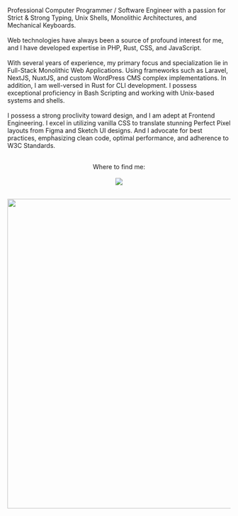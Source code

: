<p align="left">
    Professional Computer Programmer / Software Engineer with a passion for Strict & Strong Typing, Unix Shells, Monolithic Architectures, and Mechanical Keyboards.
    <br><br>
    Web technologies have always been a source of profound interest for me, and I have developed expertise in PHP, Rust, CSS, and JavaScript.
    <br><br>
    With several years of experience, my primary focus and specialization lie in Full-Stack Monolithic Web Applications. Using frameworks such as Laravel, NextJS, NuxtJS, and custom WordPress CMS complex implementations. In addition, I am well-versed in Rust for CLI development. I possess exceptional proficiency in Bash Scripting and working with Unix-based systems and shells.
    <br><br>
    I possess a strong proclivity toward design, and I am adept at Frontend Engineering. I excel in utilizing vanilla CSS to translate stunning Perfect Pixel layouts from Figma and Sketch UI designs. And I advocate for best practices, emphasizing clean code, optimal performance, and adherence to W3C Standards.
    <br><br>
</p>

<p align="center">
    Where to find me:
    <br><br>
    <a href="https://rocha.codes" target="_blank" rel="noopener">
        <img src="https://img.shields.io/badge/contact%20-f9b845.svg?&style=for-the-badge&logo=dev.to&logoColor=white"/>
    </a>
</p>

<p align="center">
    <br>
    <img src="https://github-readme-streak-stats.herokuapp.com?user=Esteban-Rocha&theme=shades-of-purple&hide_border=true&date_format=j%20M%5B%20Y%5D&fire=FF8C03" width="700">
</p>
